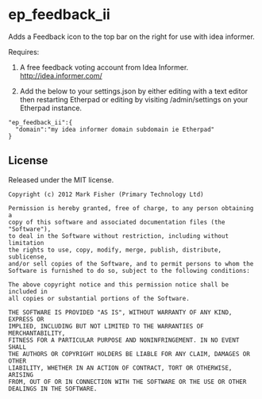 ep_feedback_ii
=============

Adds a Feedback icon to the top bar on the right for use with idea informer.

Requires:

1.  A free feedback voting account from Idea Informer.  http://idea.informer.com/

2. Add the below to your settings.json by either editing with a text editor then restarting Etherpad or editing by visiting /admin/settings on your Etherpad instance.
```
"ep_feedback_ii":{
  "domain":"my idea informer domain subdomain ie Etherpad"
}
```


## License ##
Released under the MIT license.

    Copyright (c) 2012 Mark Fisher (Primary Technology Ltd)

    Permission is hereby granted, free of charge, to any person obtaining a
    copy of this software and associated documentation files (the "Software"),
    to deal in the Software without restriction, including without limitation
    the rights to use, copy, modify, merge, publish, distribute, sublicense,
    and/or sell copies of the Software, and to permit persons to whom the
    Software is furnished to do so, subject to the following conditions:

    The above copyright notice and this permission notice shall be included in
    all copies or substantial portions of the Software.

    THE SOFTWARE IS PROVIDED "AS IS", WITHOUT WARRANTY OF ANY KIND, EXPRESS OR
    IMPLIED, INCLUDING BUT NOT LIMITED TO THE WARRANTIES OF MERCHANTABILITY,
    FITNESS FOR A PARTICULAR PURPOSE AND NONINFRINGEMENT. IN NO EVENT SHALL
    THE AUTHORS OR COPYRIGHT HOLDERS BE LIABLE FOR ANY CLAIM, DAMAGES OR OTHER
    LIABILITY, WHETHER IN AN ACTION OF CONTRACT, TORT OR OTHERWISE, ARISING
    FROM, OUT OF OR IN CONNECTION WITH THE SOFTWARE OR THE USE OR OTHER
    DEALINGS IN THE SOFTWARE.

